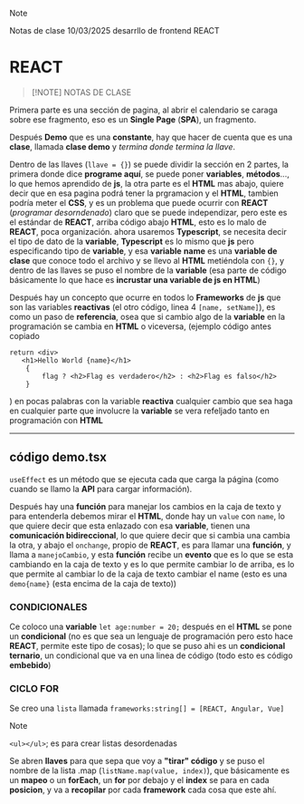 >[!NOTE]
>Notas de clase 10/03/2025 desarrllo de frontend REACT

# **REACT**
> [!NOTE] NOTAS DE CLASE

Primera parte es una sección de pagina, al abrir el calendario se caraga sobre ese fragmento, eso es un **Single Page** (**SPA**), un fragmento.

Después **Demo** que es una **constante**, hay que hacer de cuenta que es una **clase**, llamada **clase demo** y _termina donde termina la llave_.

Dentro de las llaves (`llave = {}`) se puede dividir la sección en 2 partes, la primera donde dice **programe aquí**, se puede poner **variables**, **métodos**..., lo que hemos aprendido de **js**, la otra parte es el **HTML** mas abajo, quiere decir que en esa pagina podrá tener la prgramacion y el **HTML**, tambien podría meter el **CSS**, y es un problema que puede ocurrir con ****REACT**** (_programar desorndenado_) claro que se puede independizar, pero este es el estándar de **REACT**, arriba código abajo **HTML**, esto es lo malo de **REACT**, poca organización.
ahora usaremos **Typescript**, se necesita decir el tipo de dato de la **variable**, **Typescript** es lo mismo que **js** pero especificando tipo de **variable**, y esa **variable** **name** es una **variable de clase** que conoce todo el archivo y se llevo al **HTML** metiéndola con `{}`, y dentro de las llaves se puso el nombre de la **variable** (esa parte de código básicamente lo que hace es **incrustar una variable de js en HTML**)

Después hay un concepto que ocurre en todos lo **Frameworks** de **js** que son las variables **reactivas** (el otro código, linea 4 `[name, setName]`), es como un paso de **referencia**, osea que si cambio algo de la **variable** en la programación se cambia en **HTML** o viceversa, (ejemplo código antes copiado  
```tsx
return <div>
   <h1>Hello World {name}</h1>
    {   
        flag ? <h2>Flag es verdadero</h2> : <h2>Flag es falso</h2>
    }
```
)
en pocas palabras con la variable **reactiva** cualquier cambio que sea haga en cualquier parte que involucre la **variable** se vera refeljado tanto en programación con **HTML**

---

## código demo.tsx

`useEffect` es un método que se ejecuta cada que carga la página (como cuando se llamo la **API** para cargar información).

Después hay una **función** para manejar los cambios en la caja de texto y para entenderla debemos mirar el **HTML**, donde hay un `value` con `name`, lo que quiere decir que esta enlazado con esa **variable**, tienen una **comunicación bidireccional**, lo que quiere decir que si cambia una cambia la otra, y abajo el `onchange`, propio de **REACT**, es para llamar una **función**, y llama a `manejoCambio`, y esta **función** recibe un **evento** que es lo que se esta cambiando en la caja de texto y es lo que permite cambiar lo de arriba, es lo que permite al cambiar lo de la caja de texto cambiar el name (esto es una `demo{name}` (esta encima de la caja de texto))

### CONDICIONALES

Ce coloco una **variable** `let age:number = 20;`
después en el **HTML** se pone un **condicional** (no es que sea un lenguaje de programación pero esto hace **REACT**, permite este tipo de cosas);
lo que se puso ahi es un **condicional ternario**, un condicional que va en una linea de código (todo esto es código **embebido**)

### CICLO FOR

Se creo una `lista` llamada `frameworks:string[] = [REACT, Angular, Vue]`

>[!NOTE]
>`<ul></ul>`; es para crear listas desordenadas

Se abren **llaves** para que sepa que voy a **"tirar" código** y se puso el nombre de la lista .map (`listName.map(value, index)`), que básicamente es un **mapeo** o un **forEach**, un **for** por debajo y el **index** se para en cada **posicion**, y va a **recopilar** por cada **framework** cada cosa que este ahí.
